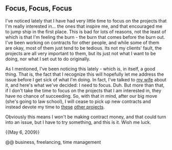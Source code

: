 ## Focus, Focus, Focus

I've noticed lately that I have had very little time to focus on the projects that I'm really interested in... the ones that inspire me, and that encouraged me to jump ship in the first place. This is bad for lots of reasons, not the least of which is that I'm feeling the burn - the burn that comes before the burn out. I've been working on contracts for other people, and while some of them are okay, most of them just tend to be tedious. Its not my clients' fault, the projects are all very important to them, but its just not what I want to be doing, nor what I set out to do originally.

As I mentioned, I've been noticing this lately - which is, in itself, a good thing. That is, the fact that I recognize this will hopefully let me address the issue before I get sick of what I'm doing. In fact, I've talked to [my wife](http://samaraspence.com) about it, and here's what we've decided: I need to focus. Duh. But more than that, if I don't take the time to focus on the projects that I am interested in, they have no chance of succeeding. So, with that in mind, after our big move (she's going to law school), I will cease to pick up new contracts and instead devote my time to [these](http://thesimpleexplanation.com) [other ](http://nationate.com)[projects](http://trackthepig.com).

Obviously this means I won't be making contract money, and that could turn into an issue, but I have to try something, and this is it. Wish me luck.

{{May 6, 2009}}

@@ business, freelancing, time management
